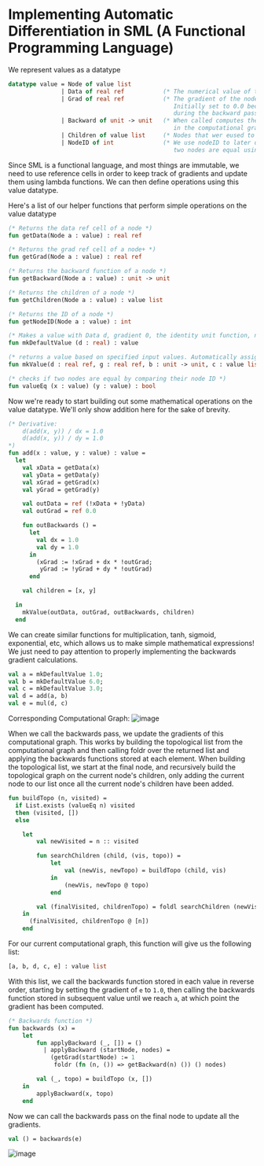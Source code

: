 # Implementing Automatic Differentiation in SML (A Functional Programming Language)


We represent values as a datatype

```SML
datatype value = Node of value list 
               | Data of real ref           (* The numerical value of the node                              *)
               | Grad of real ref           (* The gradient of the node w.r.t the final output.
                                               Initially set to 0.0 because gradients are accumulated
                                               during the backward pass.                                    *)
               | Backward of unit -> unit   (* When called computes the gradients of the node's parents
                                               in the computational graph based on the node's gradient.     *)
               | Children of value list     (* Nodes that wer eused to compute the current node's value     *)
               | NodeID of int              (* We use nodeID to later define a function that checks whether
                                               two nodes are equal using their ID's                         *)
```

Since SML is a functional language, and most things are immutable, we need to use reference cells in order to keep track of gradients and update them using lambda functions. We can then define operations using this value datatype.

Here's a list of our helper functions that perform simple operations on the value datatype
```SML
(* Returns the data ref cell of a node *)
fun getData(Node a : value) : real ref

(* Returns the grad ref cell of a node+ *)
fun getGrad(Node a : value) : real ref 

(* Returns the backward function of a node *)
fun getBackward(Node a : value) : unit -> unit

(* Returns the children of a node *)
fun getChildren(Node a : value) : value list 

(* Returns the ID of a node *)
fun getNodeID(Node a : value) : int

(* Makes a value with Data d, gradient 0, the identity unit function, no children, and a unique node ID *)
fun mkDefaultValue (d : real) : value

(* returns a value based on specified input values. Automatically assignes a unique nodeID *)
fun mkValue(d : real ref, g : real ref, b : unit -> unit, c : value list) : value

(* checks if two nodes are equal by comparing their node ID *)
fun valueEq (x : value) (y : value) : bool
```

Now we're ready to start building out some mathematical operations on the value datatype. We'll only show addition here for the sake of brevity.

```SML
(* Derivative:  
    d(add(x, y)) / dx = 1.0
    d(add(x, y)) / dy = 1.0
*)
fun add(x : value, y : value) : value =
  let
    val xData = getData(x)
    val yData = getData(y)
    val xGrad = getGrad(x)
    val yGrad = getGrad(y)

    val outData = ref (!xData + !yData)
    val outGrad = ref 0.0

    fun outBackwards () =
      let
        val dx = 1.0
        val dy = 1.0
      in
        (xGrad := !xGrad + dx * !outGrad;
         yGrad := !yGrad + dy * !outGrad)
      end

    val children = [x, y]

  in
    mkValue(outData, outGrad, outBackwards, children)
  end
```

We can create similar functions for multiplication, tanh, sigmoid, exponential, etc, which allows us to make simple mathematical expressions! We just need to pay attention to properly implementing the backwards gradient calculations. 

```SML
val a = mkDefaultValue 1.0;
val b = mkDefaultValue 6.0;
val c = mkDefaultValue 3.0;
val d = add(a, b)
val e = mul(d, c)
```

Corresponding Computational Graph:
![image](https://github.com/chrispyroberts/Auto-Diff-and-MLP-in-SML/assets/98184754/c1ae01fa-dd25-48d2-8e4e-dccf02653e6b)

When we call the backwards pass, we update the gradients of this computational graph. This works by building the topological list from the computational graph and then calling foldr over the returned list and applying the backwards functions stored at each element. When building the topological list, we start at the final node, and recursively build the topological graph on the current node's children, only adding the current node to our list once all the current node's children have been added. 

```SML
fun buildTopo (n, visited) =
  if List.exists (valueEq n) visited
  then (visited, [])
  else

    let
        val newVisited = n :: visited

        fun searchChildren (child, (vis, topo)) =
            let
                val (newVis, newTopo) = buildTopo (child, vis)
            in
                (newVis, newTopo @ topo)
            end

        val (finalVisited, childrenTopo) = foldl searchChildren (newVisited, []) (getChildren n)
    in
      (finalVisited, childrenTopo @ [n])
    end
```

For our current computational graph, this function will give us the following list:

```SML
[a, b, d, c, e] : value list
```

With this list, we call the backwards function stored in each value in reverse order, starting by setting the gradient of ```e``` to ```1.0```, then calling the backwards function stored in subsequent value until we reach ```a```, at which point the gradient has been computed.

```SML
(* Backwards function *)
fun backwards (x) =
    let
        fun applyBackward (_, []) = ()
          | applyBackward (startNode, nodes) = 
            (getGrad(startNode) := 1
             foldr (fn (n, ()) => getBackward(n) ()) () nodes)

        val (_, topo) = buildTopo (x, [])
    in
        applyBackward(x, topo)
    end
```

Now we can call the backwards pass on the final node to update all the gradients.

```SML
val () = backwards(e)
```

![image](https://github.com/chrispyroberts/Auto-Diff-and-MLP-in-SML/assets/98184754/bd6db3f1-1213-4197-a7cf-d8559660a21d)


